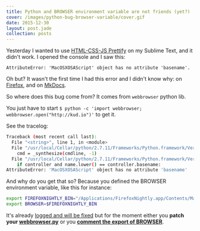 ```yaml
---
title: Python and BROWSER environment variable are not friends (yet?)
cover: /images/python-bug-browser-variable/cover.gif
date: 2015-12-30
layout: post.jade
collection: posts
---
```


Yesterday I wanted to use [HTML-CSS-JS Prettify](https://packagecontrol.io/packages/HTML-CSS-JS%20Prettify) on my Sublime Text, and it didn't work. I opened the console and I saw this:

`AttributeError: 'MacOSXOSAScript' object has no attribute 'basename'.`

Oh but? It wasn't the first time I had this error and I didn't know why: on [Firefox](https://bugzilla.mozilla.org/show_bug.cgi?id=1012443), and on [MkDocs](https://github.com/mkdocs/mkdocs/issues/465).

So where does this bug come from? It comes from `webbrowser` python lib.

You just have to start `$ python -c 'import webbrowser; webbrowser.open("http://kud.io")'` to get it.

See the tracelog:

```bash
Traceback (most recent call last):
  File "<string>", line 1, in <module>
  File "/usr/local/Cellar/python/2.7.11/Frameworks/Python.framework/Versions/2.7/lib/python2.7/webbrowser.py", line 669, in <module>
    cmd = _synthesize(cmdline, -1)
  File "/usr/local/Cellar/python/2.7.11/Frameworks/Python.framework/Versions/2.7/lib/python2.7/webbrowser.py", line 94, in _synthesize
    if controller and name.lower() == controller.basename:
AttributeError: 'MacOSXOSAScript' object has no attribute 'basename'
```

And why do you get that so? Because you defined the BROWSER environment variable, like this for instance:

```bash
export FIREFOXNIGHTLY_BIN="/Applications/FirefoxNightly.app/Contents/MacOS/firefox"
export BROWSER=$FIREFOXNIGHTLY_BIN
```

It's already [logged and will be fixed](https://bugs.python.org/issue24955) but for the moment either you **patch your [webbrowser.py](https://github.com/python-git/python/blob/master/Lib/webbrowser.py#L94)** or you **[comment the export of BROWSER](https://github.com/kud/my/commit/b78b46441a64c185a6178d3bd707e22b9a236cb7)**.
